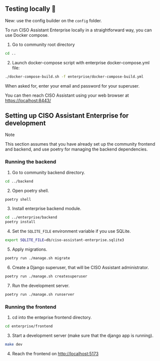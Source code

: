## Testing locally 🚀

New: use the config builder on the `config` folder.

To run CISO Assistant Enterprise locally in a straightforward way, you can use Docker compose.

1. Go to community root directory

```sh
cd ..
```

2. Launch docker-compose script with enterprise docker-compose.yml file:

```sh
./docker-compose-build.sh -f enterprise/docker-compose-build.yml
```

When asked for, enter your email and password for your superuser.

You can then reach CISO Assistant using your web browser at [https://localhost:8443/](https://localhost:8443/)

## Setting up CISO Assistant Enterprise for development

> [!NOTE]
> This section assumes that you have already set up the community frontend and backend, and use poetry for managing the backend dependencies.

### Running the backend

1. Go to community backend directory.

```sh
cd ../backend
```

2. Open poetry shell.

```sh
poetry shell
```

3. Install enterprise backend module.

```sh
cd ../enterprise/backend
poetry install
```

4. Set the `SQLITE_FILE` environment variable if you use SQLite.

```sh
export SQLITE_FILE=db/ciso-assistant-enterprise.sqlite3
```

5. Apply migrations.

```sh
poetry run ./manage.sh migrate
```

6. Create a Django superuser, that will be CISO Assistant administrator.

```sh
poetry run ./manage.sh createsuperuser
```

7. Run the development server.

```sh
poetry run ./manage.sh runserver
```

### Running the frontend

1. cd into the enteprise frontend directory.

```bash
cd enterprise/frontend
```

3. Start a development server (make sure that the django app is running).

```bash
make dev
```

4. Reach the frontend on <http://localhost:5173>
